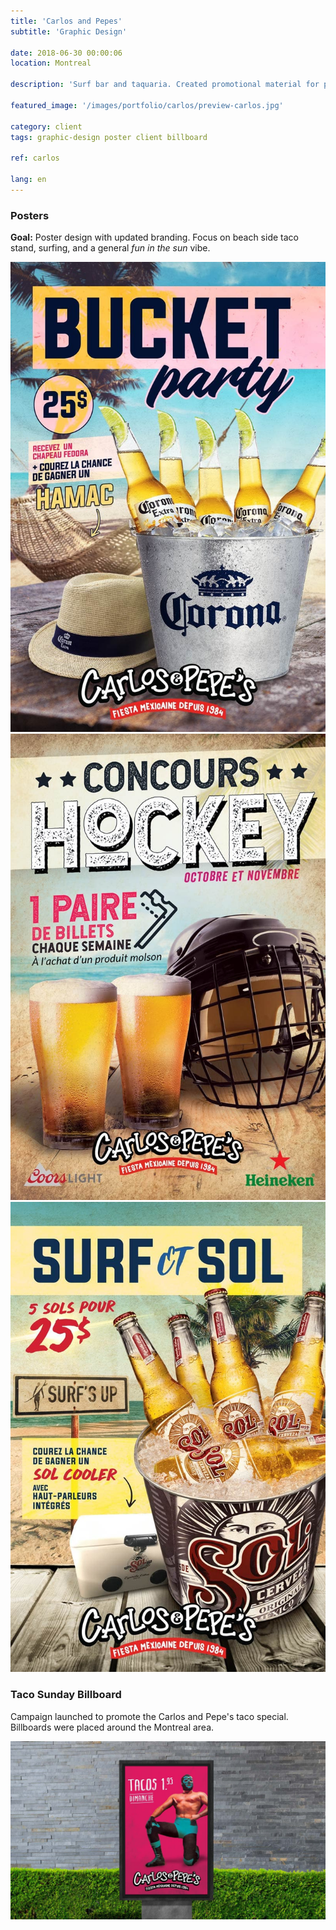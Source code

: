 ```yaml
---
title: 'Carlos and Pepes'
subtitle: 'Graphic Design'

date: 2018-06-30 00:00:06
location: Montreal

description: 'Surf bar and taquaria. Created promotional material for print and web.'

featured_image: '/images/portfolio/carlos/preview-carlos.jpg'

category: client
tags: graphic-design poster client billboard

ref: carlos

lang: en
---
```


### Posters

**Goal:** Poster design with updated branding. Focus on beach side taco stand, surfing, and a general *fun in the sun* vibe.

<div class="gallery" data-columns="3">
	<img src="/images/portfolio/carlos/bucket-party.jpg">
	<img src="/images/portfolio/carlos/hockey-contest.jpg">
	<img src="/images/portfolio/carlos/surf-and-sol.jpg">
</div>

### Taco Sunday Billboard
Campaign launched to promote the Carlos and Pepe's taco special. Billboards were placed around the Montreal area.

![](/images/portfolio/carlos/taco-billboard.jpg)





